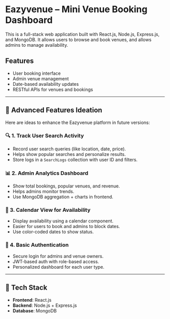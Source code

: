 # Eazyvenue – Mini Venue Booking Dashboard

This is a full-stack web application built with React.js, Node.js, Express.js, and MongoDB. It allows users to browse and book venues, and allows admins to manage availability.

## Features

- User booking interface
- Admin venue management
- Date-based availability updates
- RESTful APIs for venues and bookings

---

## 🚀 Advanced Features Ideation

Here are ideas to enhance the Eazyvenue platform in future versions:

### 🔍 1. Track User Search Activity
- Record user search queries (like location, date, price).
- Helps show popular searches and personalize results.
- Store logs in a `SearchLogs` collection with user ID and filters.

### 📊 2. Admin Analytics Dashboard
- Show total bookings, popular venues, and revenue.
- Helps admins monitor trends.
- Use MongoDB aggregation + charts in frontend.

### 📅 3. Calendar View for Availability
- Display availability using a calendar component.
- Easier for users to book and admins to block dates.
- Use color-coded dates to show status.

### 🔐 4. Basic Authentication
- Secure login for admins and venue owners.
- JWT-based auth with role-based access.
- Personalized dashboard for each user type.

---

## 📁 Tech Stack

- **Frontend**: React.js
- **Backend**: Node.js + Express.js
- **Database**: MongoDB
